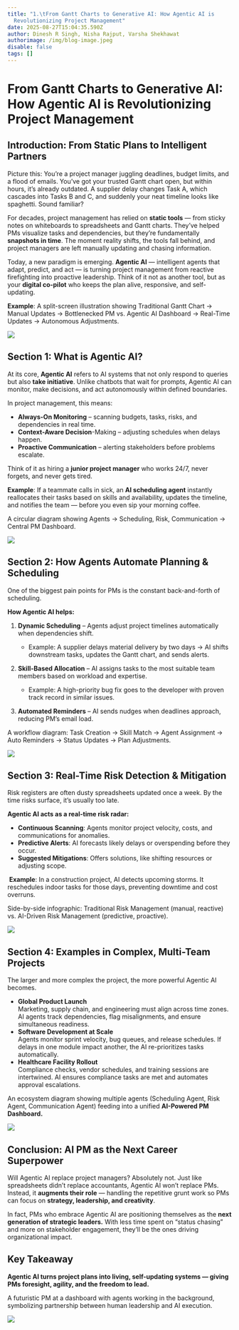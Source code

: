 ```yaml
---
title: "1.\tFrom Gantt Charts to Generative AI: How Agentic AI is
  Revolutionizing Project Management"
date: 2025-08-27T15:04:35.590Z
author: Dinesh R Singh, Nisha Rajput, Varsha Shekhawat
authorimage: /img/blog-image.jpeg
disable: false
tags: []
---
```

# From Gantt Charts to Generative AI: How Agentic AI is Revolutionizing Project Management

## **Introduction: From Static Plans to Intelligent Partners**

Picture this: You’re a project manager juggling deadlines, budget limits, and a flood of emails. You’ve got your trusted Gantt chart open, but within hours, it’s already outdated. A supplier delay changes Task A, which cascades into Tasks B and C, and suddenly your neat timeline looks like spaghetti. Sound familiar?

For decades, project management has relied on **static tools** — from sticky notes on whiteboards to spreadsheets and Gantt charts. They’ve helped PMs visualize tasks and dependencies, but they’re fundamentally **snapshots in time**. The moment reality shifts, the tools fall behind, and project managers are left manually updating and chasing information.

Today, a new paradigm is emerging. **Agentic AI** — intelligent agents that adapt, predict, and act — is turning project management from reactive firefighting into proactive leadership. Think of it not as another tool, but as your **digital co-pilot** who keeps the plan alive, responsive, and self-updating.

**Example**: A split-screen illustration showing Traditional Gantt Chart → Manual Updates → Bottlenecked PM vs. Agentic AI Dashboard → Real-Time Updates → Autonomous Adjustments.

![](https://lh7-rt.googleusercontent.com/docsz/AD_4nXdc9uxqfeTW1z5dttti_zB5fmXtl-ohHlHiwIn-6GhlLAeG-vzW_2wLGZT-1SUzyCKsrVt1zAqkLhJvBrFMAPTzNgDpN8exlCOKm5ZYAo83jBVtr9t4RXsPiUZ1WhGKuzJCYiYD?key=z_lOZkM5tlq2aj13XK-_Xw)

## **Section 1: What is Agentic AI?**

At its core, **Agentic AI** refers to AI systems that not only respond to queries but also **take initiative**. Unlike chatbots that wait for prompts, Agentic AI can monitor, make decisions, and act autonomously within defined boundaries.

In project management, this means:

* **Always-On Monitoring** – scanning budgets, tasks, risks, and dependencies in real time.
* **Context-Aware Decision**-Making – adjusting schedules when delays happen.
* **Proactive Communication** – alerting stakeholders before problems escalate.

Think of it as hiring a **junior project manager** who works 24/7, never forgets, and never gets tired.

**Example**: If a teammate calls in sick, an **AI scheduling agent** instantly reallocates their tasks based on skills and availability, updates the timeline, and notifies the team — before you even sip your morning coffee.

A circular diagram showing Agents → Scheduling, Risk, Communication → Central PM Dashboard.

![](/img/1.2.png)

## Section 2: How Agents Automate Planning & Scheduling

One of the biggest pain points for PMs is the constant back-and-forth of scheduling.

**How Agentic AI helps:**

1. **Dynamic Scheduling** – Agents adjust project timelines automatically when dependencies shift.

   * Example: A supplier delays material delivery by two days → AI shifts downstream tasks, updates the Gantt chart, and sends alerts.
2. **Skill-Based Allocation** – AI assigns tasks to the most suitable team members based on workload and expertise.

   * Example: A high-priority bug fix goes to the developer with proven track record in similar issues.
3. **Automated Reminders** – AI sends nudges when deadlines approach, reducing PM’s email load.

A workflow diagram: Task Creation → Skill Match → Agent Assignment → Auto Reminders → Status Updates → Plan Adjustments.

![](/img/1.3.png)

## **Section 3: Real-Time Risk Detection & Mitigation**

Risk registers are often dusty spreadsheets updated once a week. By the time risks surface, it’s usually too late.

**Agentic AI acts as a real-time risk radar:**

* **Continuous Scanning**: Agents monitor project velocity, costs, and communications for anomalies.
* **Predictive Alerts**: AI forecasts likely delays or overspending before they occur.
* **Suggested Mitigations**: Offers solutions, like shifting resources or adjusting scope.

 **Example**: In a construction project, AI detects upcoming storms. It reschedules indoor tasks for those days, preventing downtime and cost overruns.

Side-by-side infographic: Traditional Risk Management (manual, reactive) vs. AI-Driven Risk Management (predictive, proactive).

![](/img/chatgpt-image-aug-27-2025-10_54_16-pm.png)

## Section 4: Examples in Complex, Multi-Team Projects

The larger and more complex the project, the more powerful Agentic AI becomes.

* **Global Product Launch**\
  Marketing, supply chain, and engineering must align across time zones. AI agents track dependencies, flag misalignments, and ensure simultaneous readiness.
* **Software Development at Scale**\
  Agents monitor sprint velocity, bug queues, and release schedules. If delays in one module impact another, the AI re-prioritizes tasks automatically.
* **Healthcare Facility Rollout**\
  Compliance checks, vendor schedules, and training sessions are intertwined. AI ensures compliance tasks are met and automates approval escalations.

An ecosystem diagram showing multiple agents (Scheduling Agent, Risk Agent, Communication Agent) feeding into a unified **AI-Powered PM Dashboard.**

![](/img/chatgpt-image-aug-27-2025-10_55_40-pm.png)

## Conclusion: AI PM as the Next Career Superpower

Will Agentic AI replace project managers? Absolutely not. Just like spreadsheets didn’t replace accountants, Agentic AI won’t replace PMs. Instead, it **augments their role** — handling the repetitive grunt work so PMs can focus on **strategy, leadership, and creativity**.

In fact, PMs who embrace Agentic AI are positioning themselves as the **next generation of strategic leaders.** With less time spent on “status chasing” and more on stakeholder engagement, they’ll be the ones driving organizational impact.

## Key Takeaway

**Agentic AI turns project plans into living, self-updating systems — giving PMs foresight, agility, and the freedom to lead.**

A futuristic PM at a dashboard with agents working in the background, symbolizing partnership between human leadership and AI execution.

![](https://lh7-rt.googleusercontent.com/docsz/AD_4nXdk_55Xd32gAj0z-AzyUUMAOQkBOLuZ7FUJW0soGd4Zmkk1puH8kVas-XsYCvu0E3ojEJNdzUbckjeIEVEVKUgPnFAkU8-e12QX2fqJNRElHePg1_qC_fnG1TJ9Lj4rvkXFdEei?key=z_lOZkM5tlq2aj13XK-_Xw)